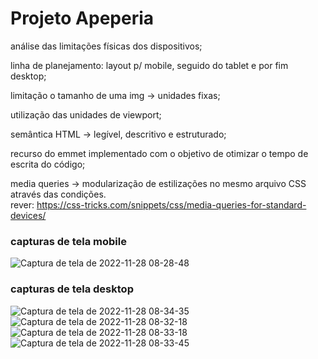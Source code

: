# Projeto Apeperia

análise das limitações físicas dos dispositivos; 
  
linha de planejamento: layout p/ mobile, seguido do tablet e por fim desktop; 
  
limitação o tamanho de uma img -> unidades fixas;

utilização das unidades de viewport; 
  
semântica HTML -> legível, descritivo e estruturado; 
  
recurso do emmet implementado com o objetivo de otimizar o tempo de escrita do código; 
  
media queries -> modularização de estilizações no mesmo arquivo CSS através das condições. <br>
      rever: https://css-tricks.com/snippets/css/media-queries-for-standard-devices/
      
### capturas de tela mobile



![Captura de tela de 2022-11-28 08-28-48](https://user-images.githubusercontent.com/105956403/204267019-e52626ec-0104-4b29-8ea7-3e66aa3e8c87.png)



### capturas de tela desktop
![Captura de tela de 2022-11-28 08-34-35](https://user-images.githubusercontent.com/105956403/204267993-ef8826c2-8a31-4200-aa5c-e10fedfce1ea.png)
![Captura de tela de 2022-11-28 08-32-18](https://user-images.githubusercontent.com/105956403/204267659-30df3866-66d2-4abc-93fc-55c2a217ce7e.png)
![Captura de tela de 2022-11-28 08-33-18](https://user-images.githubusercontent.com/105956403/204267787-e3d6e3aa-fb07-4448-a41a-bab070c07f2f.png)
![Captura de tela de 2022-11-28 08-33-45](https://user-images.githubusercontent.com/105956403/204267893-4aeb65f4-d227-4553-8f0d-6fcce573076d.png)

